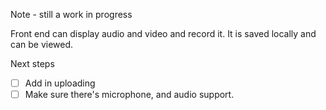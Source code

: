 Note - still a work in progress

Front end can display audio and video and record it. It is saved locally and can be viewed.

Next steps 

- [ ] Add in uploading
- [ ] Make sure there's microphone, and audio support. 
